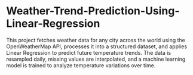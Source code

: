 # Weather-Trend-Prediction-Using-Linear-Regression
This project fetches weather data for any city across the world using the OpenWeatherMap API, processes it into a structured dataset, and applies Linear Regression to predict future temperature trends. The data is resampled daily, missing values are interpolated, and a machine learning model is trained to analyze temperature variations over time.

